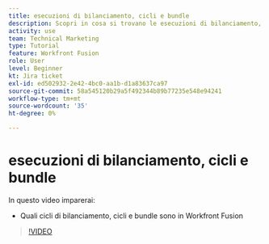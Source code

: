 ```yaml
---
title: esecuzioni di bilanciamento, cicli e bundle
description: Scopri in cosa si trovano le esecuzioni di bilanciamento, i cicli e i bundle [!DNL Adobe Workfront Fusion].
activity: use
team: Technical Marketing
type: Tutorial
feature: Workfront Fusion
role: User
level: Beginner
kt: Jira ticket
exl-id: ed502932-2e42-4bc0-aa1b-d1a83637ca97
source-git-commit: 58a545120b29a5f492344b89b77235e548e94241
workflow-type: tm+mt
source-wordcount: '35'
ht-degree: 0%

---
```


# esecuzioni di bilanciamento, cicli e bundle

In questo video imparerai:

* Quali cicli di bilanciamento, cicli e bundle sono in Workfront Fusion

>[!VIDEO](https://video.tv.adobe.com/v/335285/?quality=12)

